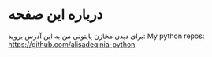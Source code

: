 # درباره این صفحه
برای دیدن مخازن پایتونی من به این آدرس بروید:
My python repos:
https://github.com/alisadeqinia-python

